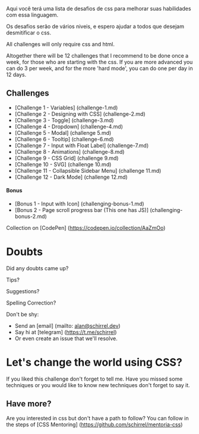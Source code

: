 Aqui você terá uma lista de desafios de css para melhorar suas habilidades com essa linguagem.

Os desafios serão de vários niveis, e espero ajudar a todos que desejam desmitificar o css.

All challenges will only require css and html.


Altogether there will be 12 challenges that I recommend to be done once a week, for those who are starting with the css.
If you are more advanced you can do 3 per week, and for the more 'hard mode', you can do one per day in 12 days.

## Challenges

- [Challenge 1 - Variables] (challenge-1.md)
- [Challenge 2 - Designing with CSS] (challenge-2.md)
- [Challenge 3 - Toggle] (challenge-3.md)
- [Challenge 4 - Dropdown] (challenge-4.md)
- [Challenge 5 - Modal] (challenge 5.md)
- [Challenge 6 - Tooltip] (challenge-6.md)
- [Challenge 7 - Input with Float Label] (challenge-7.md)
- [Challenge 8 - Animations] (challenge-8.md)
- [Challenge 9 - CSS Grid] (challenge 9.md)
- [Challenge 10 - SVG] (challenge 10.md)
- [Challenge 11 - Collapsible Sidebar Menu] (challenge 11.md)
- [Challenge 12 - Dark Mode] (challenge 12.md)

#### Bonus
- [Bonus 1 - Input with Icon] (challenging-bonus-1.md)
- [Bonus 2 - Page scroll progress bar (This one has JS)] (challenging-bonus-2.md)


Collection on [CodePen] (https://codepen.io/collection/AaZmOo)

# Doubts

Did any doubts came up?

Tips?

Suggestions?

Spelling Correction?

Don't be shy:

- Send an [email] (mailto: alan@schirrel.dev)
- Say hi at [telegram] (https://t.me/schirrel)
- Or even create an issue that we'll resolve.




# Let's change the world using CSS?


If you liked this challenge don't forget to tell me.
Have you missed some techniques or you would like to know new techniques don't forget to say it.


## Have more?

Are you interested in css but don't have a path to follow?
You can follow in the steps of [CSS Mentoring] (https://github.com/schirrel/mentoria-css)
